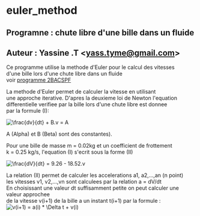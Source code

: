 # euler_method
## Programne : chute libre d'une bille dans un fluide
## Auteur : Yassine .T \<yass.tyme@gmail.com\>
Ce programme utilise la methode d'Euler pour le calcul des vitesses<br />
d'une bille lors d'une chute libre dans un fluide<br />
voir [programme 2BACSPF](https://www.alloschool.com/course/physique-et-chimie-2eme-bac-sciences-physiques-biof#!)

La methode d'Euler permet de calculer la vitesse en utilisant<br />
une approche iterative. D'apres la deuxieme loi de Newton l'equation<br />
differentielle verifiee par la bille lors d'une chute libre est donnee<br /> 
par la formule (I):

![\frac{dv}{dt} + B.v = A](https://latex.codecogs.com/svg.image?\frac{dv}{dt}&space;&plus;&space;B.v&space;=&space;A&space;&space;)

A (Alpha) et B (Beta) sont des constantes).

Pour une bille de masse m = 0.02kg et un coefficient de frottement<br />
k = 0.25 kg/s, l'equation (I) s'ecrit sous la forme (II) 

![\frac{dV}{dt} = 9.26 - 18.52.v](https://latex.codecogs.com/svg.image?\frac{dv}{dt}&space;&plus;&space;18.56.v&space;=&space;9.22&space;&space;)

La relation (II) permet de calculer les accelerations a1, a2,...,an (n point)<br /> 
les vitesses v1, v2,...,vn sont calculees par la relation a = dV/dt<br />
En choisissant une valeur dt suffisamment petite on peut calculer une valeur approchee<br />
de la vitesse v(i+1) de la bille a un instant t(i+1) par la formule :<br />
![v(i+1) =  a(i) * \Delta t + v(i)](https://latex.codecogs.com/svg.image?v(i&plus;1)&space;=&space;&space;a(i)&space;*&space;\Delta&space;t&space;&plus;&space;v(i))

